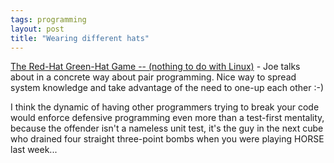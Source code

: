 ```yaml
---
tags: programming
layout: post
title: "Wearing different hats"
---
```




<a href="http://radio.weblogs.com/0108103/2002/10/12.html#a89">The Red-Hat Green-Hat Game -- (nothing to do with Linux)</a> - Joe talks about in a concrete way about pair programming. Nice way to spread system knowledge and take advantage of the need to one-up each other :-)

<p>I think the dynamic of having other programmers trying to break your code would enforce defensive programming even more than a test-first mentality, because the offender isn't a nameless unit test, it's the guy in the next cube who drained four straight three-point bombs when you were playing HORSE last week...</p>


